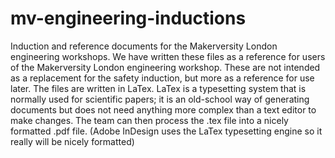 # mv-engineering-inductions
Induction and reference documents for the Makerversity London engineering workshops.
We have written these files as a reference for users of the Makerversity London engineering workshop. These are not intended as a replacement for the safety induction, but more as a reference for use later.
The files are written in LaTex. LaTex is a typesetting system that is normally used for scientific papers; it is an old-school way of generating documents but does not need anything more complex than a text editor to make changes. The team can then process the .tex file into a nicely formatted .pdf file.
(Adobe InDesign uses the LaTex typesetting engine so it really will be nicely formatted)

